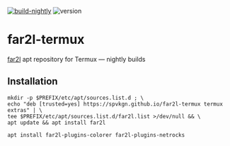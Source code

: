 [![build-nightly](https://github.com/spvkgn/far2l-termux/actions/workflows/nightly.yml/badge.svg)](https://github.com/spvkgn/far2l-termux/actions/workflows/nightly.yml) ![version](https://img.shields.io/endpoint?url=https://gist.githubusercontent.com/spvkgn/f53cb6c1d56b0eaf40c88d607fc5fef1/raw/far2l-termux.json)
# far2l-termux

[far2l](https://github.com/elfmz/far2l) apt repository for Termux — nightly builds

## Installation

```shell
mkdir -p $PREFIX/etc/apt/sources.list.d ; \
echo "deb [trusted=yes] https://spvkgn.github.io/far2l-termux termux extras" | \
tee $PREFIX/etc/apt/sources.list.d/far2l.list >/dev/null && \
apt update && apt install far2l
```
```shell
apt install far2l-plugins-colorer far2l-plugins-netrocks
```
